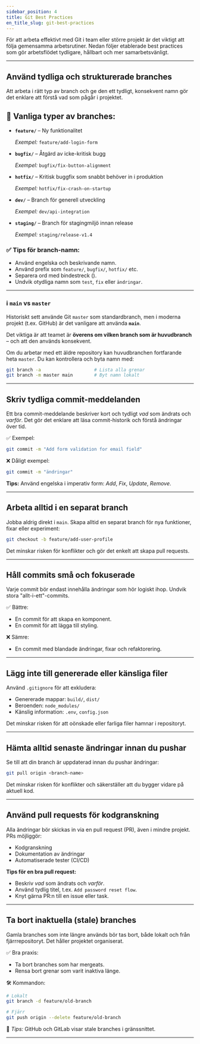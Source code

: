 ```yaml
---
sidebar_position: 4
title: Git Best Practices
en_title_slug: git-best-practices
---
```


För att arbeta effektivt med Git i team eller större projekt är det viktigt att följa gemensamma arbetsrutiner. Nedan följer etablerade best practices som gör arbetsflödet tydligare, hållbart och mer samarbetsvänligt.

---

## Använd tydliga och strukturerade branches

Att arbeta i rätt typ av branch och ge den ett tydligt, konsekvent namn gör det enklare att förstå vad som pågår i projektet.

## 📂 Vanliga typer av branches:

- **`feature/`** – Ny funktionalitet
    
    *Exempel:* `feature/add-login-form`
    
- **`bugfix/`** – Åtgärd av icke-kritisk bugg
    
    *Exempel:* `bugfix/fix-button-alignment`
    
- **`hotfix/`** – Kritisk buggfix som snabbt behöver in i produktion
    
    *Exempel:* `hotfix/fix-crash-on-startup`
    
- **`dev/`** – Branch för generell utveckling
    
    *Exempel:* `dev/api-integration`
    
- **`staging/`** – Branch för stagingmiljö innan release
    
    *Exempel:* `staging/release-v1.4`
    

### ✅ Tips för branch-namn:

- Använd engelska och beskrivande namn.
- Använd prefix som `feature/`, `bugfix/`, `hotfix/` etc.
- Separera ord med bindestreck ().
- Undvik otydliga namn som `test`, `fix` eller `ändringar`.

---

### ℹ️ `main` vs `master`

Historiskt sett använde Git `master` som standardbranch, men i moderna projekt (t.ex. GitHub) är det vanligare att använda **`main`**.

Det viktiga är att teamet är **överens om vilken branch som är huvudbranch** – och att den används konsekvent.

Om du arbetar med ett äldre repository kan huvudbranchen fortfarande heta `master`. Du kan kontrollera och byta namn med:

```bash
git branch -a                    # Lista alla grenar
git branch -m master main        # Byt namn lokalt

```

---

## Skriv tydliga commit-meddelanden

Ett bra commit-meddelande beskriver kort och tydligt *vad* som ändrats och *varför*. Det gör det enklare att läsa commit-historik och förstå ändringar över tid.

✅ Exempel:

```bash
git commit -m "Add form validation for email field"

```

❌ Dåligt exempel:

```bash
git commit -m "ändringar"

```

**Tips:** Använd engelska i imperativ form: *Add*, *Fix*, *Update*, *Remove*.

---

## Arbeta alltid i en separat branch

Jobba aldrig direkt i `main`. Skapa alltid en separat branch för nya funktioner, fixar eller experiment:

```bash
git checkout -b feature/add-user-profile
```

Det minskar risken för konflikter och gör det enkelt att skapa pull requests.

---

## Håll commits små och fokuserade

Varje commit bör endast innehålla ändringar som hör logiskt ihop. Undvik stora "allt-i-ett"-commits.

✅ Bättre:

- En commit för att skapa en komponent.
- En commit för att lägga till styling.

❌ Sämre:

- En commit med blandade ändringar, fixar och refaktorering.

---

## Lägg inte till genererade eller känsliga filer

Använd `.gitignore` för att exkludera:

- Genererade mappar: `build/`, `dist/`
- Beroenden: `node_modules/`
- Känslig information: `.env`, `config.json`

Det minskar risken för att oönskade eller farliga filer hamnar i repositoryt.

---

## Hämta alltid senaste ändringar innan du pushar

Se till att din branch är uppdaterad innan du pushar ändringar:

```bash
git pull origin <branch-name>

```

Det minskar risken för konflikter och säkerställer att du bygger vidare på aktuell kod.

---

## Använd pull requests för kodgranskning

Alla ändringar bör skickas in via en pull request (PR), även i mindre projekt. PRs möjliggör:

- Kodgranskning
- Dokumentation av ändringar
- Automatiserade tester (CI/CD)

**Tips för en bra pull request:**

- Beskriv *vad* som ändrats och *varför*.
- Använd tydlig titel, t.ex. `Add password reset flow`.
- Knyt gärna PR:n till en issue eller task.

---

## Ta bort inaktuella (stale) branches

Gamla branches som inte längre används bör tas bort, både lokalt och från fjärrrepositoryt. Det håller projektet organiserat.

✅ Bra praxis:

- Ta bort branches som har mergeats.
- Rensa bort grenar som varit inaktiva länge.

🛠 Kommandon:

```bash
# Lokalt
git branch -d feature/old-branch

# Fjärr
git push origin --delete feature/old-branch

```

📌 *Tips:* GitHub och GitLab visar stale branches i gränssnittet.

---